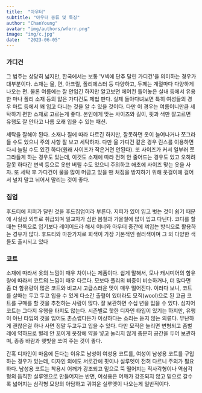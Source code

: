 ```yaml
---
title:  "아우터"
subtitle: "아우터 종류 및 특징"
author: "ChanYoung"
avatar: "img/authors/wferr.png"
image: "img/c.jpg"
date:   "2023-06-05"
---
```

###  
### 가디건
그 범주는 상당히 넓지만, 한국에서는 보통 'V넥에 단추 달린 가디건'을 의미하는 경우가 대부분이다. 소재는 울, 면, 아크릴, 폴리에스터 등 다양하고, 두께는 계절마다 다양하게 나오는 편. 물론 여름에는 잘 안입긴 하지만 알고보면 에어컨 틀어놓은 실내 등에서 유용한 마나 폴리 소재 등의 얇은 가디건도 제법 판다. 실제 돌아다녀보면 특히 여성들의 경우 마트 등에서 꽤 입고 다니는 것을 알 수 있을 것이다. 다만 이 경우는 여름이니만큼 세탁하기 편한 소재로 고르는게 좋다. 본인에게 맞는 사이즈와 길이, 핏과 색만 잘고르면 유행도 잘 안타고 나름 오래 입을 수 있는 패션.

세탁을 잘해야 된다. 소재나 질에 따라 다르긴 하지만, 잘못하면 옷이 늘어나거나 쪼그라들 수도 있으니 주의 사항 잘 보고 세탁하자. 다만 울 가디건 같은 경우 린스를 이용하면 다시 늘릴 수도 있긴 하다(원래 사이즈가 작은거면 안된다). 또 사이즈가 커서 일부러 쪼그라들게 하는 경우도 있는데, 이것도 소재에 따라 전혀 안 줄어드는 경우도 있고 오히려 잘못 하다간 변색 등으로 옷만 버릴 수도 있으니 주의하고 애초에 사이즈 맞는 옷을 사자. 또 세탁 후 가디건이 물을 많이 머금고 있을 땐 처짐을 방지하기 위해 옷걸이에 걸어서 널지 말고 뉘어서 말리는 것이 좋다.

### 집업
후드티에 지퍼가 달린 것을 후드집업이라 부른다.
지퍼가 있어 입고 벗는 것이 쉽기 때문에 사실상 외투로 취급되며 일교차가 심한 봄철과 가을철에 많이 입고 다닌다.
코디를 할 때는 단독으로 입기보다 레이어드라 해서 이너와 아우터 중간에 껴입는 방식으로 활용하는 경우가 많다.
후드티와 마찬가지로 회색이 가장 기본적인 컬러색이며 그 외 다양한 색들도 출시되고 있다

### 코트
소재에 따라서 옷의 느낌이 매우 차이나는 제품이다. 쉽게 말해서, 모나 캐시미어의 함유량에 따라서 코트의 느낌이 매우 다르다. 모보다 폴리의 비중이 비슷하거나, 더 많다면 좀 더 함유량이 많은 코트와 비교시 고급스러운 맛이 매우 떨어진다. 이러다 보니, 코트를 살때는 두고 두고 입을 수 있게 다소간 출혈이 있더라도 모직(wool)으로 된 고급 코트를 구매를 할 것을 추천하는 사람이 많다. 잘 보관하면 수십 년을 입을 수 있다. 심지어 코트는 그다지 유행을 타지도 않는다. 시즌별로 핫한 디자인 타입이 있기는 하지만, 유행이 아닌 타입의 것을 입어도 촌스럽다든가 이상하다는 소리는 듣지 않는 의류다. 무난하게 괜찮은걸 하나 사면 정말 두고두고 입을 수 있다. 다만 모직은 눌리면 변형되고 좀벌레에 약하므로 벌레 안 꼬이게 옷장에 약을 넣고 눌리지 않게 충분히 공간을 두어 보관하며, 종종 바람과 햇빛을 쏘여 주는 것이 좋다.

간혹 디자인이 마음에 든다는 이유로 남성이 여성용 코트를, 여성이 남성용 코트를 구입하는 경우가 있는데, 디자인 외에도 서로간에 핏이나 실루엣이 전혀 다르니 주의가 필요하다. 남성용 코트는 착용시 어깨가 강조되고 밑으로 뚝 떨어지는 직사각형이나 역삼각형의 듬직한 실루엣으로 만들어지는 반면, 여성용은 어깨가 강조되지 않고 밑으로 갈수록 넓어지는 삼각형 모양의 아담하고 귀여운 실루엣이 나오는게 일반적이다.